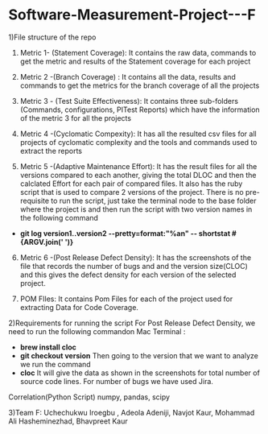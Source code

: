 # Software-Measurement-Project---F

1)File structure of the repo

  1. Metric 1- (Statement Coverage): It contains the raw data, commands to get the metric and results of the Statement coverage for each                                         project
  2. Metric 2 -(Branch Coverage) : It contains all the data, results and commands to get the metrics for the branch coverage of all the                                        projects
  3. Metric 3 - (Test Suite Effectiveness): It contains three sub-folders (Commands, configurations, PITest Reports) which have the                                                    information of the metric 3 for all the projects 
  4. Metric 4 -(Cyclomatic Compexity): It has all the resulted csv files for all projects of cyclomatic complexity and the tools and commands                                      used to extract the reports
  
 5. Metric 5 -(Adaptive Maintenance Effort): It has the result files for all the versions compared to each another, giving the total DLOC and then the calclated Effort for each pair of compared files. It also has the ruby script that is used to compare 2 versions of the project. There is no pre-requisite to run the script, just take the terminal node to the base folder where the project is and then run the script with two version names in the following command
   - **git log version1..version2 --pretty=format:\"%an\" -- shortstat #{ARGV.join(' ')}**

 6. Metric 6 -(Post Release Defect Density): It has the screenshots of  the file that records the number of bugs and and the version size(CLOC) and this gives the defect density for each version of the selected project. 
 
 7. POM FIles: It contains Pom Files for each of the project used for extracting Data for Code Coverage.
  
2)Requirements for running the script
 For Post Release Defect Density, we need to run  the following commandon Mac Terminal :
   - **brew install cloc**
   - **git checkout version**
 Then going to the version that we want to analyze we run the command 
   - **cloc**
 It will give the data as shown in the screenshots for total number of source code lines.
 For number of bugs we have used Jira.
 
 Correlation(Python Script)
 numpy, pandas, scipy

3)Team F:
  Uchechukwu Iroegbu , Adeola Adeniji, Navjot Kaur, Mohammad Ali Hasheminezhad, Bhavpreet Kaur       
